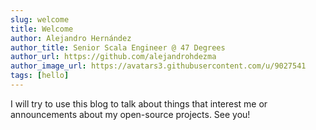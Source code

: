 ```yaml
---
slug: welcome
title: Welcome
author: Alejandro Hernández
author_title: Senior Scala Engineer @ 47 Degrees
author_url: https://github.com/alejandrohdezma
author_image_url: https://avatars3.githubusercontent.com/u/9027541
tags: [hello]
---
```


I will try to use this blog to talk about things that interest me or announcements about my
open-source projects. See you!
